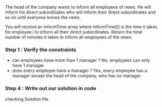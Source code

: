 The head of the company wants to inform all employees of news.
He will inform his direct subordinates who will inform their direct subordinates
and so on until everyone knows the news.

You will receive an informTime array where
informTime[i] is the time it takes for employee i to inform all their direct subordinates.
Return the total number of minutes it takes to inform all employees of the news.

### Step 1 : Verify the constraints
- can employees have more than 1 manager ? No, employees can only have 1 manager.
- does every employee have a manager ? Yes, every employee has a manager except the head of the company, who has no manager.

### Step 4 : Write out our solution in code
checking Solution file 